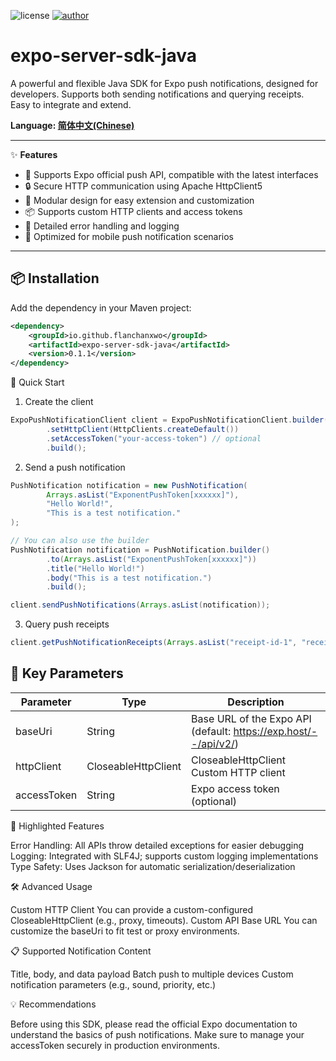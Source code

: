 ![license](https://img.shields.io/badge/license-MIT-blue.svg)
[![author](https://img.shields.io/badge/author-FlanChanOwO-orange.svg)](https://www.cirno.asia)
# expo-server-sdk-java

A powerful and flexible Java SDK for Expo push notifications, designed for developers. Supports both sending
notifications and querying receipts. Easy to integrate and extend.

**Language: [简体中文(Chinese)](readme_zh.md)**

---

✨ **Features**

- 🚀 Supports Expo official push API, compatible with the latest interfaces
- 🔒 Secure HTTP communication using Apache HttpClient5
- 🧩 Modular design for easy extension and customization
- 📦 Supports custom HTTP clients and access tokens
- 📝 Detailed error handling and logging
- 📱 Optimized for mobile push notification scenarios

---

## 📦 Installation

Add the dependency in your Maven project:

```xml
<dependency>
    <groupId>io.github.flanchanxwo</groupId>
    <artifactId>expo-server-sdk-java</artifactId>
    <version>0.1.1</version>
</dependency>
```

🚀 Quick Start

1. Create the client

```java
ExpoPushNotificationClient client = ExpoPushNotificationClient.builder()
        .setHttpClient(HttpClients.createDefault())
        .setAccessToken("your-access-token") // optional
        .build();
```

2. Send a push notification

```java
PushNotification notification = new PushNotification(
        Arrays.asList("ExponentPushToken[xxxxxx]"),
        "Hello World!",
        "This is a test notification."
);

// You can also use the builder
PushNotification notification = PushNotification.builder()
        .to(Arrays.asList("ExponentPushToken[xxxxxx]"))
        .title("Hello World!")
        .body("This is a test notification.")
        .build();

client.sendPushNotifications(Arrays.asList(notification));
```

3. Query push receipts

```java
client.getPushNotificationReceipts(Arrays.asList("receipt-id-1", "receipt-id-2"));
```

## 📝 Key Parameters

| Parameter   | Type                | Description                                                     |
|-------------|---------------------|-----------------------------------------------------------------|
| baseUri     | String              | Base URL of the Expo API (default: https://exp.host/--/api/v2/) |
| httpClient  | CloseableHttpClient | CloseableHttpClient	Custom HTTP client                          |
| accessToken | String              | Expo access token (optional)                                    |

🎨 Highlighted Features

Error Handling: All APIs throw detailed exceptions for easier debugging
Logging: Integrated with SLF4J; supports custom logging implementations
Type Safety: Uses Jackson for automatic serialization/deserialization

🛠️ Advanced Usage

Custom HTTP Client
You can provide a custom-configured CloseableHttpClient (e.g., proxy, timeouts).
Custom API Base URL
You can customize the baseUri to fit test or proxy environments.

📋 Supported Notification Content

Title, body, and data payload
Batch push to multiple devices
Custom notification parameters (e.g., sound, priority, etc.)

💡 Recommendations

Before using this SDK, please read the official Expo documentation to understand the basics of push notifications.
Make sure to manage your accessToken securely in production environments.